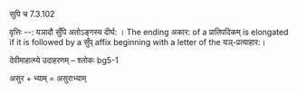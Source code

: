 

 सुपि च 7.3.102 


वृत्तिः --: यञादौ सुँपि अतोऽङ्गस्य दीर्घ: । The ending अकार: of a प्रातिपदिकम् is elongated if it is followed by a सुँप् affix beginning with a letter of the यञ्-प्रत्याहार:। 


देवीमाहात्म्ये उदाहरणम् – श्लोकः bg5-1 


असुर + भ्याम् = असुराभ्याम् 


